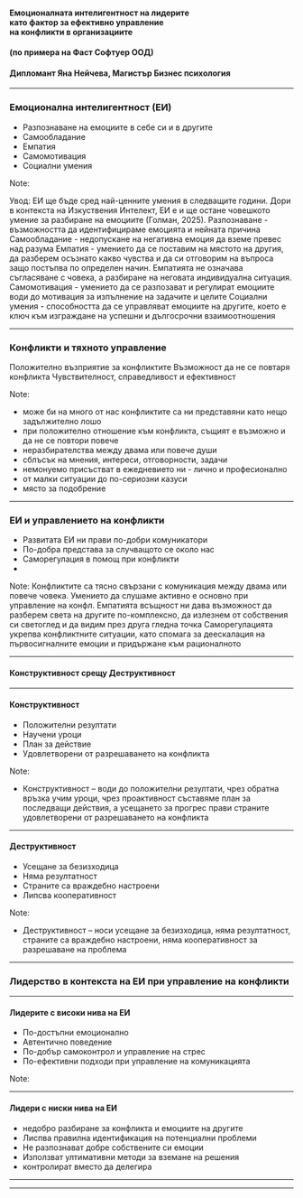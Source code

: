 #### <!-- .element: class="main-title" --> Емоционалната интелигентност на лидерите <br/>като фактор за ефективно управление <br/> на конфликти в организациите
#### <!-- .element: class="main-subtitle" --> (по примера на Фаст Софтуер ООД)
#### <!-- .element: class="main-author" --> Дипломант **Яна Нейчева**, Магистър Бизнес психология

---

### Емоционална интелигентност (ЕИ)

* <!-- .element: class="fragment" --> Разпознаване на емоциите в себе си и в другите
* <!-- .element: class="fragment" --> Самообладание
* <!-- .element: class="fragment" --> Емпатия
* <!-- .element: class="fragment" --> Самомотивация
* <!-- .element: class="fragment" --> Социални умения

Note:

Увод: ЕИ ще бъде сред най-ценните умения в следващите години. Дори в контекста на Изкуствения Интелект, ЕИ е и ще остане човешкото умение за разбиране на емоциите (Голман, 2025).
Разпознаване - възможността да идентифицираме емоцията и нейната причина
Самообладание - недопускане на негативна емоция да вземе превес над разума
Емпатия - умението да се поставим на мястото на другия, да разберем осъзнато какво чувства и да си отговорим на въпроса защо постъпва по определен начин. Емпатията не означава съгласяване с човека, а разбиране на неговата индивидуална ситуация.
Самомотивация - умението да се разпозават и регулират емоциите води до мотивация за изпълнение на задачите и целите
Социални умения - способността да се управляват емоциите на другите, което е ключ към изграждане на успешни и дългосрочни взаимоотношения


----

### Конфликти и тяхното управление
Положително възприятие за конфликтите
Възможност да не се повтаря конфликта
Чувствителност, справедливост и ефективност

Note:

* може би на много от нас конфликтите са ни представяни като нещо задължително лошо
* при положително отношение към конфликта, същият е възможно и да не се повтори повече
* неразбирателства между двама или повече души
* сблъсък на мнения, интереси, отговорности, задачи
* немонуемо присъстват в ежедневието ни - лично и професионално
* от малки ситуации до по-сериозни казуси
* място за подобрение

---

### ЕИ и управлението на конфликти
* Развитата ЕИ ни прави по-добри комуникатори
* По-добра представа за случващото се около нас
* Саморегулация в помощ при конфликти
* 

Note:
Конфликтите са тясно свързани с комуникация между двама или повече човека. Умението да слушаме активно е основно при управление на конфл.
Емпатията всъщност ни дава възможност да разберем света на другите по-комплексно, да излезнем от собствения си светоглед и да видим през друга гледна точка
Саморегулацията укрепва конфликтните ситуации, като спомага за деескалация на първосигналните емоции и придържане към рационалното

----

#### Конструктивност срещу Деструктивност

----

#### Конструктивност
* <!-- .element: class="fragment" --> Положителни резултати
* <!-- .element: class="fragment" --> Научени уроци
* <!-- .element: class="fragment" --> План за действие
* <!-- .element: class="fragment" --> Удовлетворени от разрешаването на конфликта


Note:

* Конструктивност – води до положителни резултати, чрез обратна връзка учим уроци, чрез проактивност съставяме план за последващи действия, а усещането за прогрес прави страните удовлетворени от разрешаването на конфликта

----

#### Деструктивност

* <!-- .element: class="fragment" --> Усещане за безизходица
* <!-- .element: class="fragment" --> Няма резултатност
* <!-- .element: class="fragment" --> Страните са враждебно настроени
* <!-- .element: class="fragment" --> Липсва кооперативност


Note:

* Деструктивност – носи усещане за безизходица, няма резултатност, страните са враждебно настроени, няма кооперативност за разрешаване на проблема


----

### Лидерство в контекста на ЕИ при управление на конфликти


---

#### Лидерите с високи нива на ЕИ

* <!-- .element: class="fragment" --> По-достъпни емоционално
* <!-- .element: class="fragment" --> Автентично поведение
* <!-- .element: class="fragment" --> По-добър самоконтрол и управление на стрес
* <!-- .element: class="fragment" --> По-ефективни подходи при управление на комуникацията


Note:

---

#### Лидери с ниски нива на ЕИ

* <!-- .element: class="fragment" --> недобро разбиране за конфликта и емоциите на другите
* <!-- .element: class="fragment" --> Лиспва правилна идентификация на потенциални проблеми
* <!-- .element: class="fragment" --> Не разпознават добре собствените си емоции
* <!-- .element: class="fragment" --> Използват ултимативни методи за вземане на решения
* <!-- .element: class="fragment" --> контролират вместо да делегира




----



----
